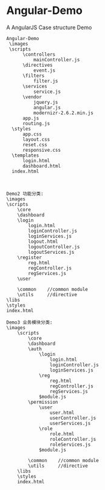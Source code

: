 # Angular-Demo
A AngularJS Case structure Demo


    Angular-Demo
     \images
     \scripts
          \controllers
              mainController.js
          \directives
              event.js
          \filters
              filter.js
          \services
              service.js
          \vendor
              jquery.js
              angular.js
              modernizr-2.6.2.min.js
          app.js
          routing.js
      \styles
          app.css
          layout.css
          reset.css
          responsive.css
      \templates
          login.html
          dashboard.html
      index.html



    Demo2 功能分类:
    \images
    \scripts
        \core
        \dashboard
        \login
            login.html
            loginController.js
            loginServices.js
            logout.html
            logoutController.js
            logoutServices.js
        \register
            reg.html
            regController.js
            regServices.js
        \user

        \common    //common module
        \utils     //directive
    \libs
    \styles
    index.html

    Demo3 业务模块分类:
    \images
        \scripts
            \core
            \dashboard
            \auth
                \login
                    login.html
                    loginController.js
                    loginServices.js
                \reg
                    reg.html
                    regController.js
                    regServices.js
                $module.js
            \permission
                \user
                    user.html
                    userController.js
                    userServices.js
                \role
                    role.html
                    roleController.js
                    roleServices.js
                $module.js

            \common    //common module
            \utils     //directive
        \libs
        \styles
        index.html

